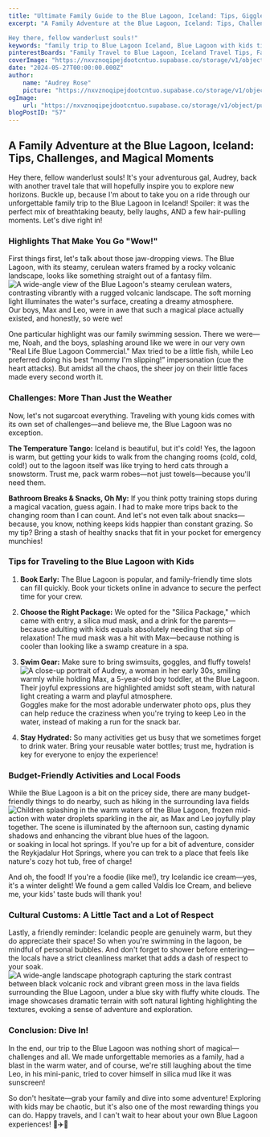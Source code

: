 ```yaml
---
title: "Ultimate Family Guide to the Blue Lagoon, Iceland: Tips, Giggles, and Unforgettable Moments"
excerpt: "A Family Adventure at the Blue Lagoon, Iceland: Tips, Challenges, and Magical Moments

Hey there, fellow wanderlust souls!"
keywords: "family trip to Blue Lagoon Iceland, Blue Lagoon with kids tips, traveling to Blue Lagoon challenges, family activities Blue Lagoon, Iceland family vacation, Blue Lagoon Iceland adventure, booking Blue Lagoon tickets, family-friendly attractions Iceland, budget-friendly things to do in Iceland, Iceland travel tips with children, Blue Lagoon entry packages, local foods in Iceland, Reykjadalur Hot Springs hike, Icelandic ice cream for kids, personal space in Iceland, tips for visiting Blue Lagoon, Iceland warm weather travel advice, family swimming in Blue Lagoon, packing for Blue Lagoon visit"
pinterestBoards: "Family Travel to Blue Lagoon, Iceland Travel Tips, Family Adventures in Nature, Exploring Iceland with Kids"
coverImage: "https://nxvznoqipejdootcntuo.supabase.co/storage/v1/object/public/travel-blog-images/image_57_0.png"
date: "2024-05-27T00:00:00.000Z"
author:
    name: "Audrey Rose"
    picture: "https://nxvznoqipejdootcntuo.supabase.co/storage/v1/object/public/character-reference/audrey_avatar_square.png?t=2024-12-21T13%3A26%3A30.307Z"
ogImage:
    url: "https://nxvznoqipejdootcntuo.supabase.co/storage/v1/object/public/travel-blog-images/image_57_0.png"
blogPostID: "57"
---
```

    

## A Family Adventure at the Blue Lagoon, Iceland: Tips, Challenges, and Magical Moments

Hey there, fellow wanderlust souls! It's your adventurous gal, Audrey, back with another travel tale that will hopefully inspire you to explore new horizons. Buckle up, because I'm about to take you on a ride through our unforgettable family trip to the Blue Lagoon in Iceland! Spoiler: it was the perfect mix of breathtaking beauty, belly laughs, AND a few hair-pulling moments. Let's dive right in!

### Highlights That Make You Go "Wow!"

First things first, let's talk about those jaw-dropping views. The Blue Lagoon, with its steamy, cerulean waters framed by a rocky volcanic landscape, looks like something straight out of a fantasy film. ![A wide-angle view of the Blue Lagoon's steamy cerulean waters, contrasting vibrantly with a rugged volcanic landscape. The soft morning light illuminates the water's surface, creating a dreamy atmosphere.](https://nxvznoqipejdootcntuo.supabase.co/storage/v1/object/public/travel-blog-images/image_57_0.png) Our boys, Max and Leo, were in awe that such a magical place actually existed, and honestly, so were we!

One particular highlight was our family swimming session. There we were—me, Noah, and the boys, splashing around like we were in our very own "Real Life Blue Lagoon Commercial." Max tried to be a little fish, while Leo preferred doing his best “mommy I'm slipping!” impersonation (cue the heart attacks). But amidst all the chaos, the sheer joy on their little faces made every second worth it.

### Challenges: More Than Just the Weather

Now, let's not sugarcoat everything. Traveling with young kids comes with its own set of challenges—and believe me, the Blue Lagoon was no exception. 

**The Temperature Tango:** Iceland is beautiful, but it's cold! Yes, the lagoon is warm, but getting your kids to walk from the changing rooms (cold, cold, cold!) out to the lagoon itself was like trying to herd cats through a snowstorm. Trust me, pack warm robes—not just towels—because you'll need them.

**Bathroom Breaks & Snacks, Oh My:** If you think potty training stops during a magical vacation, guess again. I had to make more trips back to the changing room than I can count. And let's not even talk about snacks—because, you know, nothing keeps kids happier than constant grazing. So my tip? Bring a stash of healthy snacks that fit in your pocket for emergency munchies!

### Tips for Traveling to the Blue Lagoon with Kids

1. **Book Early:** The Blue Lagoon is popular, and family-friendly time slots can fill quickly. Book your tickets online in advance to secure the perfect time for your crew.

2. **Choose the Right Package:** We opted for the "Silica Package," which came with entry, a silica mud mask, and a drink for the parents—because adulting with kids equals absolutely needing that sip of relaxation! The mud mask was a hit with Max—because nothing is cooler than looking like a swamp creature in a spa.

3. **Swim Gear:** Make sure to bring swimsuits, goggles, and fluffy towels! ![A close-up portrait of Audrey, a woman in her early 30s, smiling warmly while holding Max, a 5-year-old boy toddler, at the Blue Lagoon. Their joyful expressions are highlighted amidst soft steam, with natural light creating a warm and playful atmosphere.](https://nxvznoqipejdootcntuo.supabase.co/storage/v1/object/public/travel-blog-images/image_57_1.png) Goggles make for the most adorable underwater photo ops, plus they can help reduce the craziness when you're trying to keep Leo in the water, instead of making a run for the snack bar.

4. **Stay Hydrated:** So many activities get us busy that we sometimes forget to drink water. Bring your reusable water bottles; trust me, hydration is key for everyone to enjoy the experience!

### Budget-Friendly Activities and Local Foods 

While the Blue Lagoon is a bit on the pricey side, there are many budget-friendly things to do nearby, such as hiking in the surrounding lava fields ![Children splashing in the warm waters of the Blue Lagoon, frozen mid-action with water droplets sparkling in the air, as Max and Leo joyfully play together. The scene is illuminated by the afternoon sun, casting dynamic shadows and enhancing the vibrant blue hues of the lagoon.](https://nxvznoqipejdootcntuo.supabase.co/storage/v1/object/public/travel-blog-images/image_57_2.png) or soaking in local hot springs. If you're up for a bit of adventure, consider the Reykjadalur Hot Springs, where you can trek to a place that feels like nature's cozy hot tub, free of charge!

And oh, the food! If you're a foodie (like me!), try Icelandic ice cream—yes, it's a winter delight! We found a gem called Valdis Ice Cream, and believe me, your kids' taste buds will thank you!

### Cultural Customs: A Little Tact and a Lot of Respect

Lastly, a friendly reminder: Icelandic people are genuinely warm, but they do appreciate their space! So when you're swimming in the lagoon, be mindful of personal bubbles. And don't forget to shower before entering—the locals have a strict cleanliness market that adds a dash of respect to your soak. ![A wide-angle landscape photograph capturing the stark contrast between black volcanic rock and vibrant green moss in the lava fields surrounding the Blue Lagoon, under a blue sky with fluffy white clouds. The image showcases dramatic terrain with soft natural lighting highlighting the textures, evoking a sense of adventure and exploration.](https://nxvznoqipejdootcntuo.supabase.co/storage/v1/object/public/travel-blog-images/image_57_3.png)

### Conclusion: Dive In!

In the end, our trip to the Blue Lagoon was nothing short of magical—challenges and all. We made unforgettable memories as a family, had a blast in the warm water, and of course, we're still laughing about the time Leo, in his mini-panic, tried to cover himself in silica mud like it was sunscreen!

So don't hesitate—grab your family and dive into some adventure! Exploring with kids may be chaotic, but it's also one of the most rewarding things you can do. Happy travels, and I can't wait to hear about your own Blue Lagoon experiences! 🌊✈️💙